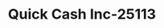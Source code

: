 ---
f_zip-code: 59104
f_state-code: MT
title: Quick Cash Inc-25113
f_phone: 406-698-3084
f_city-only: Billings
f_address: P O Box 21317 Billings
f_location-unique-id: '25113'
slug: quick-cash-inc-25113
updated-on: '2024-05-30T13:46:58.046Z'
created-on: '2024-05-30T13:36:59.803Z'
published-on: '2024-05-30T13:54:32.469Z'
f_city-state: cms/city/billings-mt.md
f_company: cms/company/quick-cash-inc.md
f_state: cms/state/montana.md
layout: '[payday-loan].html'
tags: payday-loan
---